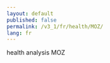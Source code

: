 ```yaml
---
layout: default
published: false
permalink: /v3_1/fr/health/MOZ/
lang: fr
---
```


health analysis MOZ
